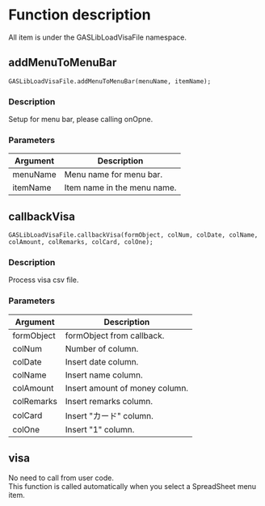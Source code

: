 # Function description
All item is under the GASLibLoadVisaFile namespace.

## addMenuToMenuBar
	GASLibLoadVisaFile.addMenuToMenuBar(menuName, itemName);

### Description
Setup for menu bar, please calling onOpne.

### Parameters
Argument|Description
-|-
menuName|Menu name for menu bar.
itemName|Item name in the menu name.

## callbackVisa
	GASLibLoadVisaFile.callbackVisa(formObject, colNum, colDate, colName, colAmount, colRemarks, colCard, colOne);

### Description
Process visa csv file.

### Parameters
Argument|Description
-|-
formObject|formObject from callback.
colNum|Number of column.
colDate|Insert date column.
colName|Insert name column.
colAmount|Insert amount of money column.
colRemarks|Insert remarks column.
colCard|Insert "カード" column.
colOne|Insert "1" column.

## visa
No need to call from user code.  
This function is called automatically when you select a SpreadSheet menu item.

